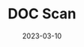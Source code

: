 ---
title: DOC Scan
description: API integration provides functions and services that connect applications and processes. Here are examples of how to make API calls through api.polydocs.io.
date: "2023-03-10"
icons: 
tags:
  - DOC²
  - Settings
  - Modules
---